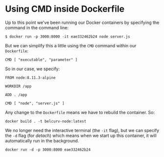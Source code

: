 # Using CMD inside Dockerfile

Up to this point we've been running our Docker containers by specifying the command in the command line:

```
$ docker run -p 3000:8000 -it eae332462b24 node server.js
```

But we can simplify this a little using the `CMD` command within our `Dockerfile`:

```
CMD [ "executable", "parameter" ]
```

So in our case, we specify:

```
FROM node:8.11.3-alpine

WORKDIR /app

ADD . /app

CMD [ "node", "server.js" ]
```

Any change to the `Dockerfile` means we have to rebuild the container. So:

```
docker build . -t belcurv-node:latest
```

We no longer need the interactive terminal (the `-it` flag), but we can specify the `-d` flag (for _detach_) which means when we start up this container, it will automatically run in the background.

```
docker run -d -p 3000:8000 eae332462b24
```
